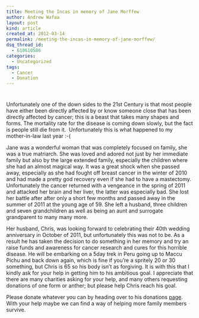 ```yaml
---
title: Meeting the Incas in memory of Jane Morffew
author: Andrew Wafaa
layout: post
kind: article
created_at: 2012-03-14
permalink: /meeting-the-incas-in-memory-of-jane-morffew/
dsq_thread_id:
  - 610610586
categories:
  - Uncategorized
tags:
  - Cancer
  - Donation
---
```

# 

Unfortunately one of the down sides to the 21st Century is that most people have either been directly affected by or know someone close that has been directly affected by cancer; this is a beast that takes many shapes and forms. The mortality rate for the disease is coming down slowly, but the fact is people still die from it.  Unfortunately this is what happened to my mother-in-law last year :-(

Jane was a wonderful woman that was completely focused on family, she was a true matriarch. She was loved and adored not just by her immediate family but also by the large extended family, especially the children where she had an almost magical way. It was a great shock when she passed away, especially as she had fought off breast cancer in the winter of 2010 and had made a pretty god recovery even if she had to have a mastectomy. Unfortunately the cancer returned with a vengeance in the spring of 2011 and attacked her brain and her liver, the latter was especially bad. She lost her battle after after only a short few months and passed away in the summer of 2011 at the young age of 59. She left a husband, three children and seven grandchildren as well as being an aunt and surrogate grandparent to many many more.

Her husband, Chris, was looking forward to celebrating their 40th wedding anniversary in October of 2011, but unfortunately this was not to be. As a result he has taken the decision to do something in her memory and try an raise funds and awareness for cancer research and cures for this horrible disease. He will be embarking on a 5day trek in Peru going up to Maccu Pichu and back down again, which is fine if you’re a spritely 20 or 30 something, but Chris is 65 so his body isn’t as forgiving. It is with this that I kindly ask for your help in getting him to his ambitious goal. I appreciate that there are many charities asking for your help, and many others requesting donations of one form or anther; but please help Chris reach his goal.

Please donate whatever you can by heading over to his donations [page][2]. With your help maybe we can find a way of helping more family members survive.

 [2]: http://www.justgiving.com/Chris-Morffew "Please donate to Chris' effort"
